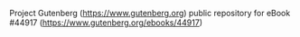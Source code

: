 Project Gutenberg (https://www.gutenberg.org) public repository for eBook #44917 (https://www.gutenberg.org/ebooks/44917)
